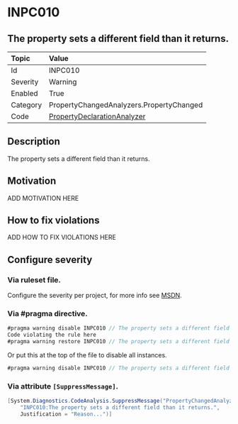 # INPC010
## The property sets a different field than it returns.

| Topic    | Value
| :--      | :--
| Id       | INPC010
| Severity | Warning
| Enabled  | True
| Category | PropertyChangedAnalyzers.PropertyChanged
| Code     | [PropertyDeclarationAnalyzer]([PropertyDeclarationAnalyzer](https://github.com/DotNetAnalyzers/PropertyChangedAnalyzers/blob/master/PropertyChangedAnalyzers/Analyzers/PropertyDeclarationAnalyzer.cs))

## Description

The property sets a different field than it returns.

## Motivation

ADD MOTIVATION HERE

## How to fix violations

ADD HOW TO FIX VIOLATIONS HERE

<!-- start generated config severity -->
## Configure severity

### Via ruleset file.

Configure the severity per project, for more info see [MSDN](https://msdn.microsoft.com/en-us/library/dd264949.aspx).

### Via #pragma directive.
```C#
#pragma warning disable INPC010 // The property sets a different field than it returns.
Code violating the rule here
#pragma warning restore INPC010 // The property sets a different field than it returns.
```

Or put this at the top of the file to disable all instances.
```C#
#pragma warning disable INPC010 // The property sets a different field than it returns.
```

### Via attribute `[SuppressMessage]`.

```C#
[System.Diagnostics.CodeAnalysis.SuppressMessage("PropertyChangedAnalyzers.PropertyChanged", 
    "INPC010:The property sets a different field than it returns.", 
    Justification = "Reason...")]
```
<!-- end generated config severity -->